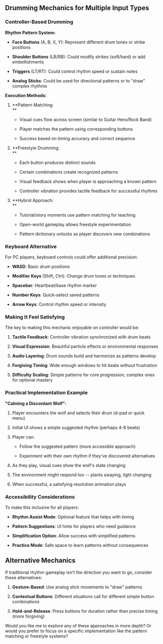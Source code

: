 ## **Drumming Mechanics for Multiple Input Types**

### **Controller-Based Drumming**

**Rhythm Pattern System:**

-   **Face Buttons** (A, B, X, Y): Represent different drum tones or
    strike positions

-   **Shoulder Buttons** (LB/RB): Could modify strikes (soft/hard) or
    add embellishments

-   **Triggers** (LT/RT): Could control rhythm speed or sustain notes

-   **Analog Sticks**: Could be used for directional patterns or to
    \"draw\" complex rhythms

**Execution Methods:**

1.  **Pattern Matching:\
    **

    -   Visual cues flow across screen (similar to Guitar Hero/Rock
        Band)

    -   Player matches the pattern using corresponding buttons

    -   Success based on timing accuracy and correct sequence

2.  **Freestyle Drumming:\
    **

    -   Each button produces distinct sounds

    -   Certain combinations create recognized patterns

    -   Visual feedback shows when player is approaching a known pattern

    -   Controller vibration provides tactile feedback for successful
        rhythms

3.  **Hybrid Approach:\
    **

    -   Tutorial/story moments use pattern matching for teaching

    -   Open-world gameplay allows freestyle experimentation

    -   Pattern dictionary unlocks as player discovers new combinations

### **Keyboard Alternative**

For PC players, keyboard controls could offer additional precision:

-   **WASD**: Basic drum positions

-   **Modifier Keys** (Shift, Ctrl): Change drum tones or techniques

-   **Spacebar**: Heartbeat/base rhythm marker

-   **Number Keys**: Quick-select saved patterns

-   **Arrow Keys**: Control rhythm speed or intensity

### **Making It Feel Satisfying**

The key to making this mechanic enjoyable on controller would be:

1.  **Tactile Feedback**: Controller vibration synchronized with drum
    beats

2.  **Visual Expression**: Beautiful particle effects or environmental
    responses

3.  **Audio Layering**: Drum sounds build and harmonize as patterns
    develop

4.  **Forgiving Timing**: Wide enough windows to hit beats without
    frustration

5.  **Difficulty Scaling**: Simple patterns for core progression,
    complex ones for optional mastery

### **Practical Implementation Example**

**\"Calming a Discordant Wolf\":**

1.  Player encounters the wolf and selects their drum (d-pad or quick
    menu)

2.  Initial UI shows a simple suggested rhythm (perhaps 4-8 beats)

3.  Player can:

    -   Follow the suggested pattern (more accessible approach)

    -   Experiment with their own rhythm if they\'ve discovered
        alternatives

4.  As they play, visual cues show the wolf\'s state changing

5.  The environment might respond too -- plants swaying, light changing

6.  When successful, a satisfying resolution animation plays

### **Accessibility Considerations**

To make this inclusive for all players:

-   **Rhythm Assist Mode**: Optional feature that helps with timing

-   **Pattern Suggestions**: UI hints for players who need guidance

-   **Simplification Option**: Allow success with simplified patterns

-   **Practice Mode**: Safe space to learn patterns without consequences

## **Alternative Mechanics**

If traditional rhythm gameplay isn\'t the direction you want to go,
consider these alternatives:

1.  **Gesture-Based**: Use analog stick movements to \"draw\" patterns

2.  **Contextual Buttons**: Different situations call for different
    simple button combinations

3.  **Hold-and-Release**: Press buttons for duration rather than precise
    timing (more forgiving)

Would you like me to explore any of these approaches in more depth? Or
would you prefer to focus on a specific implementation like the pattern
matching or freestyle systems?
